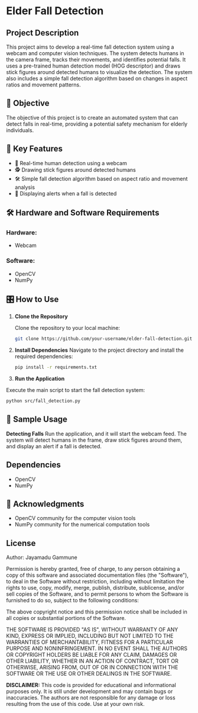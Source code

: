 # Elder Fall Detection

## Project Description

This project aims to develop a real-time fall detection system using a webcam and computer vision techniques. The system detects humans in the camera frame, tracks their movements, and identifies potential falls. It uses a pre-trained human detection model (HOG descriptor) and draws stick figures around detected humans to visualize the detection. The system also includes a simple fall detection algorithm based on changes in aspect ratios and movement patterns.

## 🎯 Objective

The objective of this project is to create an automated system that can detect falls in real-time, providing a potential safety mechanism for elderly individuals.

## 🔑 Key Features

- 🎥 Real-time human detection using a webcam
- 🕵️ Drawing stick figures around detected humans
- 🛠️ Simple fall detection algorithm based on aspect ratio and movement analysis
- 🚨 Displaying alerts when a fall is detected

## 🛠️ Hardware and Software Requirements

### Hardware:
- Webcam

### Software:
- OpenCV
- NumPy


## 🎛️ How to Use

1. **Clone the Repository**

   Clone the repository to your local machine:
   ```bash
   git clone https://github.com/your-username/elder-fall-detection.git
    ```
2. **Install Dependencies**
 Navigate to the project directory and install the required dependencies:

   ```bash
   pip install -r requirements.txt

    ```
3. **Run the Application**

Execute the main script to start the fall detection system:

   ```bash
   python src/fall_detection.py
```

## 📸 Sample Usage
**Detecting Falls**
Run the application, and it will start the webcam feed. The system will detect humans in the frame, draw stick figures around them, and display an alert if a fall is detected.

## Dependencies
- OpenCV
- NumPy

## 🏢 Acknowledgments
- OpenCV community for the computer vision tools
- NumPy community for the numerical computation tools
  
## License

Author: Jayamadu Gammune

Permission is hereby granted, free of charge, to any person obtaining a copy of 
this software and associated documentation files (the "Software"), to deal in 
the Software without restriction, including without limitation the rights to 
use, copy, modify, merge, publish, distribute, sublicense, and/or sell copies 
of the Software, and to permit persons to whom the Software is furnished to do 
so, subject to the following conditions:

The above copyright notice and this permission notice shall be included in all 
copies or substantial portions of the Software.

THE SOFTWARE IS PROVIDED "AS IS", WITHOUT WARRANTY OF ANY KIND, EXPRESS OR 
IMPLIED, INCLUDING BUT NOT LIMITED TO THE WARRANTIES OF MERCHANTABILITY, 
FITNESS FOR A PARTICULAR PURPOSE AND NONINFRINGEMENT. IN NO EVENT SHALL THE 
AUTHORS OR COPYRIGHT HOLDERS BE LIABLE FOR ANY CLAIM, DAMAGES OR OTHER 
LIABILITY, WHETHER IN AN ACTION OF CONTRACT, TORT OR OTHERWISE, ARISING FROM, 
OUT OF OR IN CONNECTION WITH THE SOFTWARE OR THE USE OR OTHER DEALINGS IN THE 
SOFTWARE.

**DISCLAIMER:**
This code is provided for educational and informational purposes only. It is 
still under development and may contain bugs or inaccuracies. The authors are 
not responsible for any damage or loss resulting from the use of this code. Use 
at your own risk.
